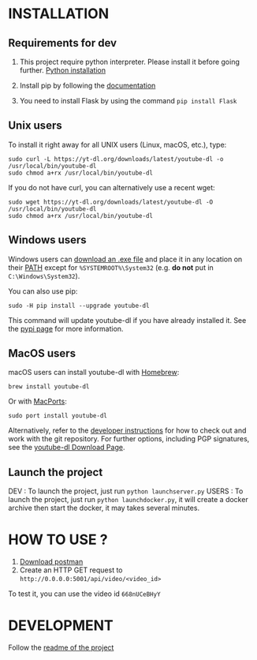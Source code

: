 # INSTALLATION

## Requirements for dev

1. This project require python interpreter. Please install it before going further. [Python installation](https://www.python.org/downloads/)

2. Install pip by following the [documentation](https://pip.pypa.io/en/stable/installation/) 

3. You need to install Flask by using the command `pip install Flask`

## Unix users
To install it right away for all UNIX users (Linux, macOS, etc.), type:

    sudo curl -L https://yt-dl.org/downloads/latest/youtube-dl -o /usr/local/bin/youtube-dl
    sudo chmod a+rx /usr/local/bin/youtube-dl

If you do not have curl, you can alternatively use a recent wget:

    sudo wget https://yt-dl.org/downloads/latest/youtube-dl -O /usr/local/bin/youtube-dl
    sudo chmod a+rx /usr/local/bin/youtube-dl


## Windows users
Windows users can [download an .exe file](https://yt-dl.org/latest/youtube-dl.exe) and place it in any location on their [PATH](https://en.wikipedia.org/wiki/PATH_%28variable%29) except for `%SYSTEMROOT%\System32` (e.g. **do not** put in `C:\Windows\System32`).

You can also use pip:

    sudo -H pip install --upgrade youtube-dl
    
This command will update youtube-dl if you have already installed it. See the [pypi page](https://pypi.python.org/pypi/youtube_dl) for more information.

## MacOS users

macOS users can install youtube-dl with [Homebrew](https://brew.sh/):

    brew install youtube-dl

Or with [MacPorts](https://www.macports.org/):

    sudo port install youtube-dl

Alternatively, refer to the [developer instructions](#developer-instructions) for how to check out and work with the git repository. For further options, including PGP signatures, see the [youtube-dl Download Page](https://ytdl-org.github.io/youtube-dl/download.html).

## Launch the project

DEV : To launch the project, just run `python launchserver.py`
USERS : To launch the project, just run `python launchdocker.py`, it will create a docker archive then start the docker, it may takes several minutes.

# HOW TO USE ?

1. [Download postman](https://www.postman.com/downloads/)
2. Create an HTTP GET request to `http://0.0.0.0:5001/api/video/<video_id>`

To test it, you can use the video id `668nUCeBHyY`

# DEVELOPMENT

Follow the [readme of the project](https://github.com/ytdl-org/youtube-dl)